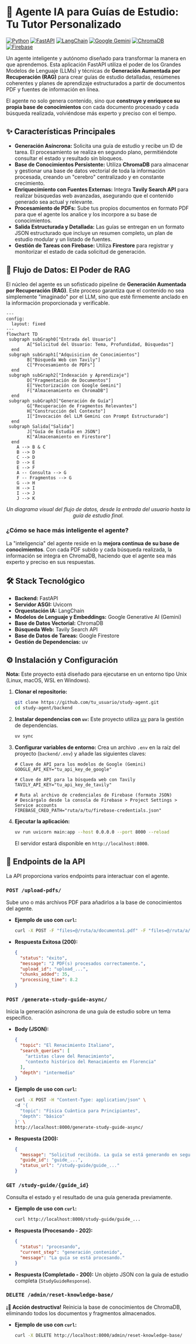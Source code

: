 # :robot: Agente IA para Guías de Estudio: Tu Tutor Personalizado

[![Python](https://img.shields.io/badge/Python-3.12+-blue?style=for-the-badge&logo=python)](https://www.python.org/)
[![FastAPI](https://img.shields.io/badge/FastAPI-0.111.0-green?style=for-the-badge&logo=fastapi)](https://fastapi.tiangolo.com/)
[![LangChain](https://img.shields.io/badge/LangChain-0.2.11-purple?style=for-the-badge&logo=langchain)](https://www.langchain.com/)
[![Google Gemini](https://img.shields.io/badge/Google_Gemini-1.5_Flash-orange?style=for-the-badge&logo=google-gemini)](https://deepmind.google/technologies/gemini/)
[![ChromaDB](https://img.shields.io/badge/ChromaDB-0.5.3-blueviolet?style=for-the-badge&logo=chromadb)](https://www.trychroma.com/)
[![Firebase](https://img.shields.io/badge/Firebase-6.2.0-yellow?style=for-the-badge&logo=firebase)](https://firebase.google.com/)

Un agente inteligente y autónomo diseñado para transformar la manera en que aprendemos. Esta aplicación FastAPI utiliza el poder de los Grandes Modelos de Lenguaje (LLMs) y técnicas de **Generación Aumentada por Recuperación (RAG)** para crear guías de estudio detalladas, resúmenes coherentes y planes de aprendizaje estructurados a partir de documentos PDF y fuentes de información en línea.

El agente no solo genera contenido, sino que **construye y enriquece su propia base de conocimientos** con cada documento procesado y cada búsqueda realizada, volviéndose más experto y preciso con el tiempo.

## :sparkles: Características Principales

- **Generación Asíncrona:** Solicita una guía de estudio y recibe un ID de tarea. El procesamiento se realiza en segundo plano, permitiéndote consultar el estado y resultado sin bloqueos.
- **Base de Conocimientos Persistente:** Utiliza **ChromaDB** para almacenar y gestionar una base de datos vectorial de toda la información procesada, creando un "cerebro" centralizado y en constante crecimiento.
- **Enriquecimiento con Fuentes Externas:** Integra **Tavily Search API** para realizar búsquedas web avanzadas, asegurando que el contenido generado sea actual y relevante.
- **Procesamiento de PDFs:** Sube tus propios documentos en formato PDF para que el agente los analice y los incorpore a su base de conocimientos.
- **Salida Estructurada y Detallada:** Las guías se entregan en un formato JSON estructurado que incluye un resumen completo, un plan de estudio modular y un listado de fuentes.
- **Gestión de Tareas con Firebase:** Utiliza **Firestore** para registrar y monitorizar el estado de cada solicitud de generación.

## :brain: Flujo de Datos: El Poder de RAG

El núcleo del agente es un sofisticado pipeline de **Generación Aumentada por Recuperación (RAG)**. Este proceso garantiza que el contenido no sea simplemente "imaginado" por el LLM, sino que esté firmemente anclado en la información proporcionada y verificable.

```mermaid
---
config:
  layout: fixed
---
flowchart TD
 subgraph subGraph0["Entrada del Usuario"]
        A["Solicitud del Usuario: Tema, Profundidad, Búsquedas"]
  end
 subgraph subGraph1["Adquisicion de Conocimientos"]
        B["Búsqueda Web con Tavily"]
        C["Procesamiento de PDFs"]
  end
 subgraph subGraph2["Indexación y Aprendizaje"]
        D["Fragmentación de Documentos"]
        E["Vectorización con Google Gemini"]
        F["Almacenamiento en ChromaDB"]
  end
 subgraph subGraph3["Generación de Guía"]
        G["Recuperación de Fragmentos Relevantes"]
        H["Construcción del Contexto"]
        I["Invocación del LLM Gemini con Prompt Estructurado"]
  end
 subgraph Salida["Salida"]
        J["Guía de Estudio en JSON"]
        K["Almacenamiento en Firestore"]
  end
    A --> B & C
    B --> D
    C --> D
    D --> E
    E --> F
    A -- Consulta --> G
    F -- Fragmentos --> G
    G --> H
    H --> I
    I --> J
    J --> K

```

_<p align="center">Un diagrama visual del flujo de datos, desde la entrada del usuario hasta la guía de estudio final.</p>_

### ¿Cómo se hace más inteligente el agente?

La "inteligencia" del agente reside en la **mejora continua de su base de conocimientos**. Con cada PDF subido y cada búsqueda realizada, la información se integra en ChromaDB, haciendo que el agente sea más experto y preciso en sus respuestas.

## :hammer_and_wrench: Stack Tecnológico

- **Backend:** FastAPI
- **Servidor ASGI:** Uvicorn
- **Orquestación IA:** LangChain
- **Modelos de Lenguaje y Embeddings:** Google Generative AI (Gemini)
- **Base de Datos Vectorial:** ChromaDB
- **Búsqueda Web:** Tavily Search API
- **Base de Datos de Tareas:** Google Firestore
- **Gestión de Dependencias:** uv

## :gear: Instalación y Configuración

**Nota:** Este proyecto está diseñado para ejecutarse en un entorno tipo Unix (Linux, macOS, WSL en Windows).

1. **Clonar el repositorio:**

    ```bash
    git clone https://github.com/tu_usuario/study-agent.git
    cd study-agent/backend
    ```

2. **Instalar dependencias con `uv`:**
    Este proyecto utiliza [uv](https://github.com/astral-sh/uv) para la gestión de dependencias.

    ```bash
    uv sync
    ```

3. **Configurar variables de entorno:**
    Crea un archivo `.env` en la raíz del proyecto (`backend/.env`) y añade las siguientes claves:

    ```env
    # Clave de API para los modelos de Google (Gemini)
    GOOGLE_API_KEY="tu_api_key_de_google"

    # Clave de API para la búsqueda web con Tavily
    TAVILY_API_KEY="tu_api_key_de_tavily"

    # Ruta al archivo de credenciales de Firebase (formato JSON)
    # Descárgalo desde la consola de Firebase > Project Settings > Service accounts
    FIREBASE_CRED_PATH="ruta/a/tu/firebase-credentials.json"
    ```

4. **Ejecutar la aplicación:**

    ```bash
    uv run uvicorn main:app --host 0.0.0.0 --port 8000 --reload
    ```

    El servidor estará disponible en `http://localhost:8000`.

## :open_book: Endpoints de la API

La API proporciona varios endpoints para interactuar con el agente.

### `POST /upload-pdfs/`

Sube uno o más archivos PDF para añadirlos a la base de conocimientos del agente.

- **Ejemplo de uso con `curl`:**

  ```bash
  curl -X POST -F "files=@/ruta/a/documento1.pdf" -F "files=@/ruta/a/documento2.pdf" http://localhost:8000/upload-pdfs/
  ```

- **Respuesta Exitosa (200):**

  ```json
  {
    "status": "éxito",
    "message": "2 PDF(s) procesados correctamente.",
    "upload_id": "upload_...",
    "chunks_added": 35,
    "processing_time": 8.2
  }
  ```

### `POST /generate-study-guide-async/`

Inicia la generación asíncrona de una guía de estudio sobre un tema específico.

- **Body (JSON):**

  ```json
  {
    "topic": "El Renacimiento Italiano",
    "search_queries": [
      "artistas clave del Renacimiento",
      "contexto histórico del Renacimiento en Florencia"
    ],
    "depth": "intermedio"
  }
  ```

- **Ejemplo de uso con `curl`:**

  ```bash
  curl -X POST -H "Content-Type: application/json" \
  -d '{
    "topic": "Física Cuántica para Principiantes",
    "depth": "básico"
  }' \
  http://localhost:8000/generate-study-guide-async/
  ```

- **Respuesta (200):**

  ```json
  {
    "message": "Solicitud recibida. La guía se está generando en segundo plano.",
    "guide_id": "guide_...",
    "status_url": "/study-guide/guide_..."
  }
  ```

### `GET /study-guide/{guide_id}`

Consulta el estado y el resultado de una guía generada previamente.

- **Ejemplo de uso con `curl`:**

  ```bash
  curl http://localhost:8000/study-guide/guide_...
  ```

- **Respuesta (Procesando - 202):**

  ```json
  {
    "status": "procesando",
    "current_step": "generación_contenido",
    "message": "La guía se está procesando."
  }
  ```

- **Respuesta (Completado - 200):**
  Un objeto JSON con la guía de estudio completa (`StudyGuideResponse`).

### `DELETE /admin/reset-knowledge-base/`

**¡:rotating_light: Acción destructiva!** Reinicia la base de conocimientos de ChromaDB, eliminando todos los documentos y fragmentos almacenados.

- **Ejemplo de uso con `curl`:**

  ```bash
  curl -X DELETE http://localhost:8000/admin/reset-knowledge-base/
  ```

